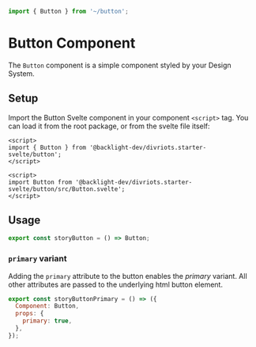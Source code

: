 ```js script
import { Button } from '~/button';
```

# Button Component

The `Button` component is a simple component styled by your Design System.

## Setup

Import the Button Svelte component in your component `<script>` tag. You
can load it from the root package, or from the svelte file itself:

```svelte
<script>
import { Button } from '@backlight-dev/divriots.starter-svelte/button';
</script>
```

```svelte
<script>
import Button from '@backlight-dev/divriots.starter-svelte/button/src/Button.svelte';
</script>
```

## Usage

```js preview-story
export const storyButton = () => Button;
```

### `primary` variant

Adding the `primary` attribute to the button enables the _primary_ variant.
All other attributes are passed to the underlying html button element.

```js preview-story
export const storyButtonPrimary = () => ({
  Component: Button,
  props: {
    primary: true,
  },
});
```

